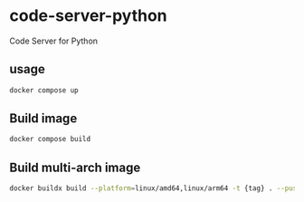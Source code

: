 # code-server-python
Code Server for Python

## usage

```bash
docker compose up
```

## Build image

```bash
docker compose build
```


## Build multi-arch image

```bash
docker buildx build --platform=linux/amd64,linux/arm64 -t {tag} . --push
```
